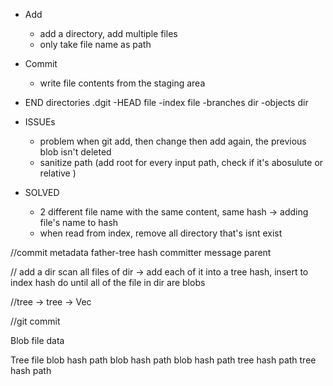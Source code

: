 - Add
  - add a directory, add multiple files
  - only take file name as path
- Commit

  - write file contents from the staging area

- END directories
  .dgit
  -HEAD file
  -index file
  -branches dir
  -objects dir

- ISSUEs

  - problem when git add, then change then add again, the previous blob isn't deleted
  - sanitize path (add root for every input path, check if it's abosulute or relative )

- SOLVED
  - 2 different file name with the same content, same hash -> adding file's name to hash
  - when read from index, remove all directory that's isnt exist

//commit metadata
father-tree hash
committer
message
parent

// add a dir
scan all files of dir -> add each of it into a tree hash, insert to index hash
do until all of the file in dir are blobs

//tree
-> tree
-> Vec<Blobs>

//git commit

Blob file
data

Tree file
blob hash path
blob hash path
blob hash path
tree hash path
tree hash path
